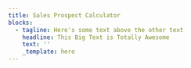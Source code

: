 ```yaml
---
title: Sales Prospect Calculator
blocks:
  - tagline: Here's some text above the other text
    headline: This Big Text is Totally Awesome
    text: ''
    _template: hero
---
```


